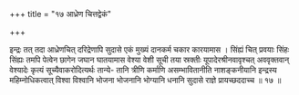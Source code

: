 +++
title = "१७ आध्रेण चित्तद्वेकं"

+++

इन्द्रः तत् तदा आध्रेणचित् दरिद्रेणापि सुदासे एकं मुख्यं दानकर्म चकार कारयामास । सिंह्यं चित् प्रवयाः सिंहः सिंह्यः तमपि पेत्वेन छागेन जघान घातयामास वेश्या वेशी सूची तया स्रक्तीः यूपादेरश्रीनवावृश्चत् अववृक्तवान् वेश्यादेः कृत्यं सूच्यैवाकरोदित्यर्थः तान्ये- तानि त्रीणि कर्माणि असम्भावितानीति नाशङ्कनीयानि इन्द्रस्य महिम्नोधिकत्वात् विश्वा विश्वानि भोजना भोजनानि भोग्यानि धनानि सुदासे राज्ञे प्रायच्छददाच्च ॥ १७ ॥